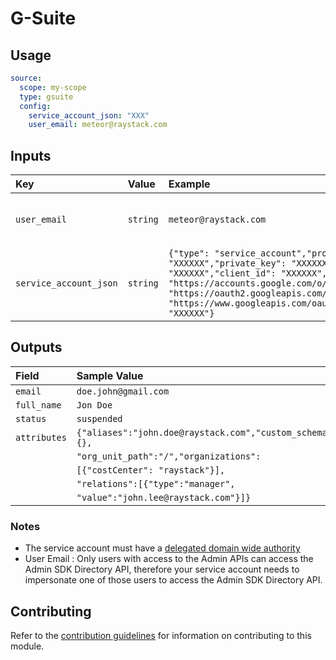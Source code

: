 # G-Suite

## Usage

```yaml
source:
  scope: my-scope
  type: gsuite
  config:
    service_account_json: "XXX"
    user_email: meteor@raystack.com
```

## Inputs

| Key                    | Value    | Example                                                                                                                                                                                                                                                                                                                                                                        | Description                              |            |
| :--------------------- | :------- | :----------------------------------------------------------------------------------------------------------------------------------------------------------------------------------------------------------------------------------------------------------------------------------------------------------------------------------------------------------------------------- | :--------------------------------------- | :--------- |
| `user_email`           | `string` | `meteor@raystack.com`                                                                                                                                                                                                                                                                                                                                                          | User email authorized to access the APIs | _required_ |
| `service_account_json` | `string` | `{"type": "service_account","project_id": "XXXXXX","private_key_id": "XXXXXX","private_key": "XXXXXX","client_email": "XXXXXX","client_id": "XXXXXX","auth_uri": "https://accounts.google.com/o/oauth2/auth","token_uri": "https://oauth2.googleapis.com/token","auth_provider_x509_cert_url": "https://www.googleapis.com/oauth2/v1/certs","client_x509_cert_url": "XXXXXX"}` | Service Account JSON object              | _required_ |

## Outputs

| Field        | Sample Value                                              |
| :----------- | :-------------------------------------------------------- |
| `email`      | `doe.john@gmail.com`                                      |
| `full_name`  | `Jon Doe`                                                 |
| `status`     | `suspended`                                               |
| `attributes` | `{"aliases":"john.doe@raystack.com","custom_schemas":{},` |
|              | `"org_unit_path":"/","organizations":`                    |
|              | `[{"costCenter": "raystack"}],`                           |
|              | `"relations":[{"type":"manager",`                         |
|              | `"value":"john.lee@raystack.com"}]}`                      |

### Notes

- The service account must have a [delegated domain wide authority](https://developers.google.com/admin-sdk/directory/v1/guides/delegation#delegate_domain-wide_authority_to_your_service_account)
- User Email : Only users with access to the Admin APIs can access the Admin SDK Directory API, therefore your service account needs to impersonate one of those users to access the Admin SDK Directory API.

## Contributing

Refer to the [contribution guidelines](../../../docs/docs/contribute/guide.md#adding-a-new-extractor) for information on contributing to this module.
